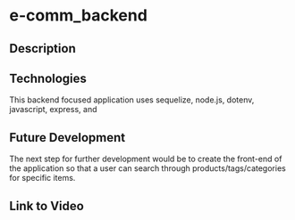 # e-comm_backend

## Description

## Technologies
This backend focused application uses sequelize, node.js, dotenv, javascript, express, and 

## Future Development
The next step for further development would be to create the front-end of the application so that a user can search through products/tags/categories for specific items. 

## Link to Video